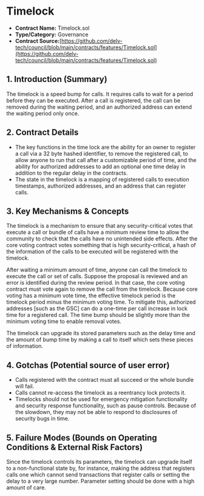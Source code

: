 # Timelock

* **Contract Name:** Timelock.sol
* **Type/Category:** Governance
* **Contract Source:**[https://github.com/delv-tech/council/blob/main/contracts/features/Timelock.sol](https://github.com/delv-tech/council/blob/main/contracts/features/Timelock.sol)

## **1. Introduction (Summary)**

The timelock is a speed bump for calls. It requires calls to wait for a period before they can be executed. After a call is registered, the call can be removed during the waiting period, and an authorized address can extend the waiting period only once.

## **2. Contract Details**

* The key functions in the time lock are the ability for an owner to register a call via a 32 byte hashed identifier, to remove the registered call, to allow anyone to run that call after a customizable period of time, and the ability for authorized addresses to add an optional one time delay in addition to the regular delay in the contracts.
* The state in the timelock is a mapping of registered calls to execution timestamps, authorized addresses, and an address that can register calls.

## **3. Key Mechanisms & Concepts**

The timelock is a mechanism to ensure that any security-critical votes that execute a call or bundle of calls have a minimum review time to allow the community to check that the calls have no unintended side effects. After the core voting contract votes something that is high security-critical, a hash of the information of the calls to be executed will be registered with the timelock.

After waiting a minimum amount of time, anyone can call the timelock to execute the call or set of calls. Suppose the proposal is reviewed and an error is identified during the review period. In that case, the core voting contract must vote again to remove the call from the timelock. Because core voting has a minimum vote time, the effective timelock period is the timelock period minus the minimum voting time. To mitigate this, authorized addresses \[such as the GSC] can do a one-time per call increase in lock time for a registered call. The time bump should be slightly more than the minimum voting time to enable removal votes.

The timelock can upgrade its stored parameters such as the delay time and the amount of bump time by making a call to itself which sets these pieces of information.

## **4. Gotchas (Potential source of user error)**

* Calls registered with the contract must all succeed or the whole bundle will fail.
* Calls cannot re-access the timelock as a reentrancy lock protects it.
* Timelocks should not be used for emergency mitigation functionality and security response functionality, such as pause controls. Because of the slowdown, they may not be able to respond to disclosures of security bugs in time.

## **5. Failure Modes (Bounds on Operating Conditions & External Risk Factors)**

Since the timelock controls its parameters, the timelock can upgrade itself to a non-functional state by, for instance, making the address that registers calls one which cannot send transactions that register calls or setting the delay to a very large number. Parameter setting should be done with a high amount of care.
